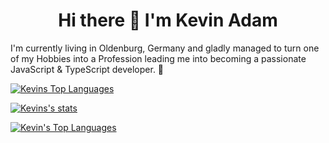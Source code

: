 <h1 align="center">Hi there 👋 I'm Kevin Adam</h1>

I'm currently living in Oldenburg, Germany and gladly managed to turn one of my Hobbies into a Profession leading me into becoming a passionate JavaScript & TypeScript developer. 🦄

<!-- [![Top Langs](https://github-readme-stats.vercel.app/api/top-langs/?username=kevelopment)](https://github.com/anuraghazra/github-readme-stats) -->
[![Kevins Top Languages](https://github-readme-stats.vercel.app/api/top-langs/?username=anuraghazra&exclude_repo=Inception-CNN-Sample,kevelopment.github.io,rmitest-chat&langs_count=3)](https://github.com/anuraghazra/github-readme-stats)

[![Kevins's stats](https://github-readme-stats.vercel.app/api?username=T-Jedsada&show_icons=true&line_height=21&show_icons=true&theme=vue&exclude_repo=Inception-CNN-Sample,kevelopment.github.io,rmitest-chat)](https://github.com/anuraghazra/github-readme-stats)

[![Kevin's Top Languages](https://github-readme-stats.vercel.app/api/top-langs/?username=kevelopment&show_icons=true&layout=compact&theme=vue)](https://github.com/anuraghazra/github-readme-stats)


<!--
**kevelopment/kevelopment** is a ✨ _special_ ✨ repository because its `README.md` (this file) appears on your GitHub profile.

Here are some ideas to get you started:

- 🔭 I’m currently working on ...
- 🌱 I’m currently learning ...
- 👯 I’m looking to collaborate on ...
- 🤔 I’m looking for help with ...
- 💬 Ask me about ...
- 📫 How to reach me: ...
- 😄 Pronouns: ...
- ⚡ Fun fact: ...
-->
